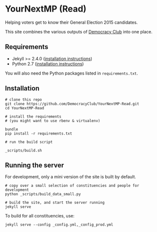 # YourNextMP (Read)

Helping voters get to know their General Election 2015 candidates.

This site combines the various outputs of
[Democracy Club](https://twitter.com/democlub) into one place.

## Requirements

 * Jekyll >= 2.4.0 ([installation instructions](http://jekyllrb.com/docs/installation/))
 * Python 2.7 ([installation instructions](https://www.python.org/downloads/))

You will also need the Python packages listed in `requirements.txt`.

## Installation

```
# clone this repo
git clone https://github.com/DemocracyClub/YourNextMP-Read.git
cd YourNextMP-Read

# install the requirements
# (you might want to use rbenv & virtualenv)

bundle
pip install -r requirements.txt

# run the build script

_scripts/build.sh
```

## Running the server

For development, only a mini version of the site is built by default.

```
# copy over a small selection of constituencies and people for development
python _scripts/build_data_small.py

# build the site, and start the server running
jekyll serve
```

To build for all constituencies, use:

```
jekyll serve --config _config.yml,_config_prod.yml
```
